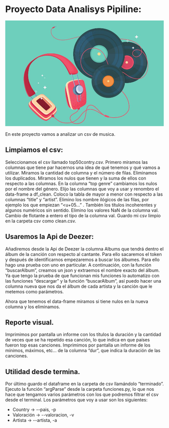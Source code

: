 # Proyecto Data Analisys Pipiline:

![](./imagenes/Musica.jpeg)


En este proyecto vamos a analizar un csv de musica.


## Limpiamos el csv:


Seleccionamos el csv llamado top50contry.csv.
Primero miramos las columnas que tiene par hacernos una idea de qué tenemos y qué vamos a utilizar. Miramos la cantidad de columna y el número de filas.
Eliminamos los duplicados.
Miramos los nulos que tienen y la suma de ellos con respecto a las columnas.
En la columna “top genre” cambiamos los nulos por el nombre del género. Elijo las columnas que voy a usar y renombro el data-frame a df_clean.
Coloco la tabla de mayor a menor con respecto a las columnas “title” y “artist”.
Elimino los nombre ilógicos de las filas, por ejemplo los que empiezan “<u+05...” . También los títulos incoherentes y algunos numéricos sin sentido.
Elimino los valores NaN de la columna val.
Cambio de flotante a entero el tipo de la columna val.
Guardo mi csv limpio en la carpeta csv como clean.csv.



## Usaremos la Api de Deezer:

Añadiremos desde la Api de Deezer la columna Albums que tendrá dentro el álbum de la canción con respecto al cantante.
Para ello sacaremos el token y después de identificarnos empezaremos a buscar los álbumes.
Para ello hago una prueba con uno en particular. A continuación, con la función “buscarAlbum”, creamos un json y extraemos el nombre exacto del álbum.
Ya que tengo la prueba de que funcionan mis funciones lo automatizo con las funciones “descargar” y la función “buscarAlbum”, así puedo hacer una columna nueva que nos da el álbum de cada artista y la canción que le metemos como parámetros.

Ahora que tenemos el data-frame miramos si tiene nulos en la nueva columna y los eliminamos.

## Reporte visual.

Imprimimos por pantalla un informe con los títulos la duración y la cantidad de veces que se ha repetido esa canción, lo que indica en que países fueron top esas canciones.
Imprimimos por pantalla un informe de los mínimos, máximos, etc… de la columna “dur”, que indica la duración de las canciones.

## Utilidad desde termina.

Por último guardo el dataframe en la carpeta de csv llamándolo “terminado”.
Ejecuto la función “argParse” desde la carpeta funciones.py, lo que nos hace que tengamos varios parámetros con los que podremos filtrar el csv desde el terminal.
Los parámetros que voy a usar son los siguientes:
-  Country     →   --pais, -p
-  Valoración  →   --valoracion, -v
-  Artista     →   --artista, -a
	
